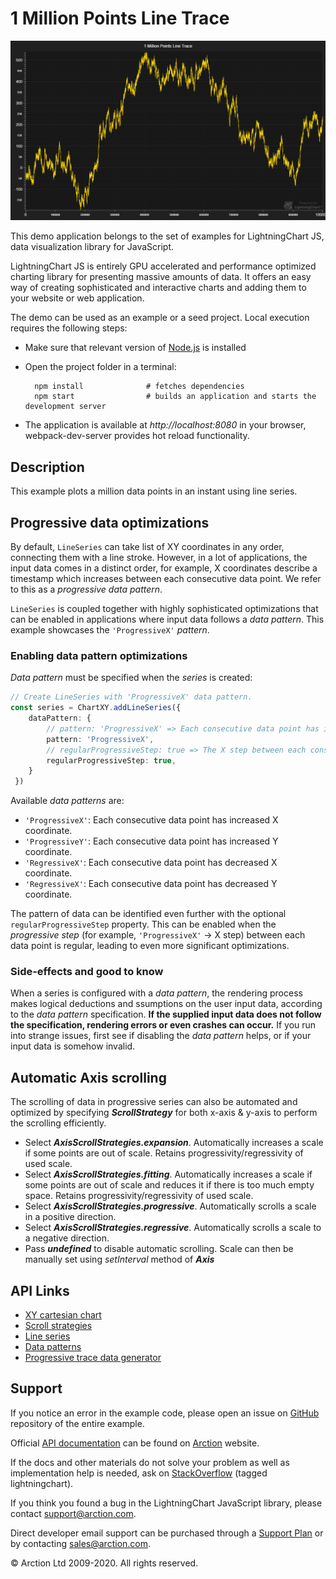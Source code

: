 # 1 Million Points Line Trace

![1 Million Points Line Trace](1mPointsLineTrace.png)

This demo application belongs to the set of examples for LightningChart JS, data visualization library for JavaScript.

LightningChart JS is entirely GPU accelerated and performance optimized charting library for presenting massive amounts of data. It offers an easy way of creating sophisticated and interactive charts and adding them to your website or web application.

The demo can be used as an example or a seed project. Local execution requires the following steps:

- Make sure that relevant version of [Node.js](https://nodejs.org/en/download/) is installed
- Open the project folder in a terminal:

        npm install              # fetches dependencies
        npm start                # builds an application and starts the development server

- The application is available at *http://localhost:8080* in your browser, webpack-dev-server provides hot reload functionality.


## Description

This example plots a million data points in an instant using line series.

## Progressive data optimizations

By default, `LineSeries` can take list of XY coordinates in any order, connecting them with a line stroke.
However, in a lot of applications, the input data comes in a distinct order, for example, X coordinates describe a timestamp which increases between each consecutive data point. We refer to this as a *progressive data pattern*.

`LineSeries` is coupled together with highly sophisticated optimizations that can be enabled in applications where input data follows a *data pattern*. This example showcases the `'ProgressiveX'` *pattern*.

### Enabling data pattern optimizations

*Data pattern* must be specified when the *series* is created:

```typescript
// Create LineSeries with 'ProgressiveX' data pattern.
const series = ChartXY.addLineSeries({
    dataPattern: {
        // pattern: 'ProgressiveX' => Each consecutive data point has increased X coordinate.
        pattern: 'ProgressiveX',
        // regularProgressiveStep: true => The X step between each consecutive data point is regular (for example, always `1.0`).
        regularProgressiveStep: true,
    }
 })
```

Available *data patterns* are:
- `'ProgressiveX'`: Each consecutive data point has increased X coordinate.
- `'ProgressiveY'`: Each consecutive data point has increased Y coordinate.
- `'RegressiveX'`: Each consecutive data point has decreased X coordinate.
- `'RegressiveX'`: Each consecutive data point has decreased Y coordinate.

The pattern of data can be identified even further with the optional `regularProgressiveStep` property.
This can be enabled when the *progressive step* (for example, `'ProgressiveX'` -> X step) between each data point is regular, leading to even more significant optimizations.

### Side-effects and good to know

When a series is configured with a *data pattern*, the rendering process makes logical deductions and ssumptions on the user input data, according to the *data pattern* specification. **If the supplied input data does not follow the specification, rendering errors or even crashes can occur.** If you run into strange issues, first see if disabling the *data pattern* helps, or if your input data is somehow invalid.


## Automatic Axis scrolling

The scrolling of data in progressive series can also be automated and optimized by specifying ***ScrollStrategy*** for both x-axis & y-axis to perform the scrolling efficiently.

- Select ***AxisScrollStrategies.expansion***. Automatically increases a scale if some points are out of scale. Retains progressivity/regressivity of used scale.
- Select ***AxisScrollStrategies.fitting***. Automatically increases a scale if some points are out of scale and reduces it if there is too much empty space. Retains progressivity/regressivity of used scale.
- Select ***AxisScrollStrategies.progressive***. Automatically scrolls a scale in a positive direction.
- Select ***AxisScrollStrategies.regressive***. Automatically scrolls a scale to a negative direction.
- Pass ***undefined*** to disable automatic scrolling. Scale can then be manually set using *setInterval* method of ***Axis***


## API Links

* [XY cartesian chart]
* [Scroll strategies]
* [Line series]
* [Data patterns]
* [Progressive trace data generator]


## Support

If you notice an error in the example code, please open an issue on [GitHub][0] repository of the entire example.

Official [API documentation][1] can be found on [Arction][2] website.

If the docs and other materials do not solve your problem as well as implementation help is needed, ask on [StackOverflow][3] (tagged lightningchart).

If you think you found a bug in the LightningChart JavaScript library, please contact support@arction.com.

Direct developer email support can be purchased through a [Support Plan][4] or by contacting sales@arction.com.

[0]: https://github.com/Arction/
[1]: https://www.arction.com/lightningchart-js-api-documentation/
[2]: https://www.arction.com
[3]: https://stackoverflow.com/questions/tagged/lightningchart
[4]: https://www.arction.com/support-services/

© Arction Ltd 2009-2020. All rights reserved.


[XY cartesian chart]: https://www.arction.com/lightningchart-js-api-documentation/v3.0.0/classes/chartxy.html
[Scroll strategies]: https://www.arction.com/lightningchart-js-api-documentation/v3.0.0/globals.html#axisscrollstrategies
[Line series]: https://www.arction.com/lightningchart-js-api-documentation/v3.0.0/classes/lineseries.html
[Data patterns]: https://www.arction.com/lightningchart-js-api-documentation/v3.0.0/interfaces/datapattern.html
[Progressive trace data generator]: https://arction.github.io/xydata/classes/progressivetracegenerator.html


